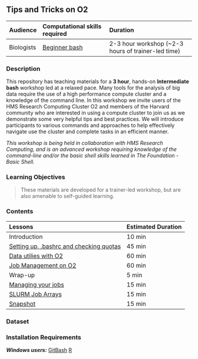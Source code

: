 ## Tips and Tricks on O2

| Audience | Computational skills required | Duration |
:----------|:----------|:----------|
| Biologists | [Beginner bash](https://hbctraining.github.io/Training-modules/Basic_shell/) | 2-3 hour workshop (~2-3 hours of trainer-led time) |


### Description

This repository has teaching materials for a **3 hour**, hands-on **Intermediate bash** workshop led at a relaxed pace. Many tools for the analysis of big data require the use of a high performance compute cluster and a knowledge of the command line. In this workshop we invite users of the HMS Research Computing Cluster O2 and members of the Harvard community who are interested in using a compute cluster to join us as we demonstrate some very helpful tips and best practices. We will introduce participants to various commands and approaches to help effectively navigate use the cluster and complete tasks in an efficient manner. 

_This workshop is being held in collaboration with HMS Research Computing, and is an advanced workshop requiring knowledge of the command-line and/or the basic shell skills learned in The Foundation - Basic Shell._

### Learning Objectives

  

> These materials are developed for a trainer-led workshop, but are also amenable to self-guided learning.


### Contents

| Lessons            | Estimated Duration |
|:------------------------|:----------|
| Introduction | 10 min |
| [Setting up, .bashrc and checking quotas](lessons/best_practices.md) | 45 min |
| [Data utilies with O2](lessons/moving_files.md) | 60 min |
| [Job Management on O2](lessons/job_dependencies.md) | 60 min |
| Wrap-up | 5 min |
| [Managing your jobs](lessons/keeping_track_of_time.md)| 15 min |
| [SLURM Job Arrays](lessons/arrays_in_slurm.md) | 15 min |
| [Snapshot](lessons/snapshot.md) | 15 min|

### Dataset


### Installation Requirements


***Windows users:***
[GitBash](https://git-scm.com/download/win)
[R](https://cran.r-project.org/)
